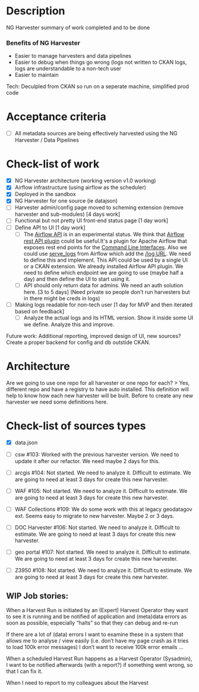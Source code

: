 # Description

NG Harvester summary of work completed and to be done

### Benefits of NG Harvester

 - Easier to manage harvesters and data pipelines
 - Easier to debug when things go wrong (logs not written to CKAN logs, logs are understandable to a non-tech user
 - Easier to maintain

Tech: Deculpled from CKAN so run on a seperate machine, simplified prod code


# Acceptance criteria 
 - [ ] All metadata sources are being effectively harvested using the NG Harvester / Data Pipelines

# Check-list of work
 - [x] NG Harvester architecture (working version v1.0 working)
 - [x] Airflow infrastructure (using airflow as the scheduler) 
 - [x] Deployed in the sandbox
 - [x] NG Harvester for one source (ie datajson)
 - [ ] Harvester admin/config page moved to scheming extension (remove harvester and sub-modules) [4 days work]
 - [ ] Functional but not pretty UI front-end status page [1 day work]
 - [ ] Define API to UI [1 day work]
    - [ ] The [Airflow API](https://airflow.apache.org/docs/stable/api.html) is in an experimental status. We think that [Airflow rest API plugin](https://github.com/teamclairvoyant/airflow-rest-api-plugin) could be useful.It's a plugin for Apache Airflow that exposes rest end points for the [Command Line Interfaces](http://airflow.apache.org/cli.html). Also we could use [serve_logs](http://airflow.apache.org/cli.html#serve_logs) from Airflow which add the [/log URL]( https://github.com/apache/airflow/blob/master/airflow/bin/cli.py#L1137). We need to define this and implement. This API could be used by a single UI or a CKAN extension. We already installed Airflow API plugin. We need to define which endpoint we are going to use (maybe half a day) and then define the UI to start using it.
    - [ ] API should only return data for admins. We need an auth solution here. [3 to 5 days] (Need private so people don't run harvesters but in there might be creds in logs) 
 - [ ] Making logs readable for non-tech user [1 day for MVP and then iterated based on feedback]
    - [ ] Analyze the actual logs and its HTML version. Show it inside some UI we define. Analyze this and improve.

Future work: 
Additional reporting, improved design of UI, new sources? Create a proper backend for config and db outstide CKAN. 

# Architecture
Are we going to use one repo for all harvester or one repo for each?  > Yes, different repo and have a registry to have auto installed. 
This definition will help to know how each new harvester will be built.
Before to create any new harvester we need some definitions here.

# Check-list of sources types
 - [x] data.json
 - [ ] csw #103: Worked with the previous harvester version. We need to update it after our refactor. We need maybe 2 days for this.
 - [ ] arcgis #104: Not started. We need to analyze it. Difficult to estimate. We are going to need at least 3 days for create this new harvester.
 - [ ] WAF #105: Not started. We need to analyze it. Difficult to estimate. We are going to need at least 3 days for create this new harvester.
 - [ ] WAF Collections #109: We do some work with this at legacy geodatagov ext. Seems easy to migrate to new harvester. Maybe 2 or 3 days.
 - [ ] DOC Harvester #106: Not started. We need to analyze it. Difficult to estimate. We are going to need at least 3 days for create this new harvester.
 - [ ] geo portal #107: Not started. We need to analyze it. Difficult to estimate. We are going to need at least 3 days for create this new harvester.
 - [ ] Z3950 #108: Not started. We need to analyze it. Difficult to estimate. We are going to need at least 3 days for create this new harvester.
 
 
 
## WIP Job stories: 

When a Harvest Run is initiated by an (Expert) Harvest Operator they want to see it is running and be notified of application and (meta)data errors as soon as possible, especially “halts” so that they can debug and re-run
 
If there are a lot of (data) errors I want to examine these in a system that allows me to analyse / view easily (i.e. don’t have my page crash as it tries to load 100k error messages)
I don’t want to receive 100k error emails … 
 
When a scheduled Harvest Run happens as a Harvest Operator (Sysadmin), I want to be notified afterwards (with a report?) if something went wrong, so that I can fix it. 
 
When I need to report to my colleagues about the Harvest



